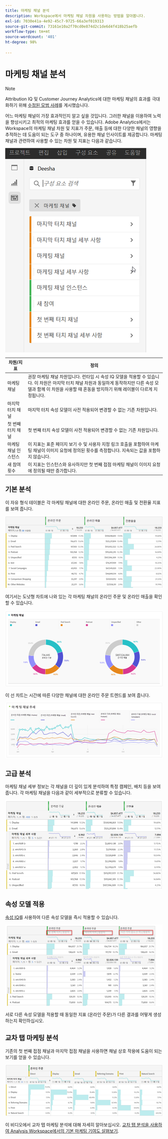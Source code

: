 ```yaml
---
title: 마케팅 채널 분석
description: Workspace에서 마케팅 채널 차원을 사용하는 방법을 알아봅니다.
exl-id: 7030e41a-4e92-45c7-9725-66a3ef019313
source-git-commit: 73161e10a2f70cd0e874d2c1de6d4f418b25aefb
workflow-type: tm+mt
source-wordcount: '401'
ht-degree: 98%

---
```


# 마케팅 채널 분석

>[!NOTE]
>
>Attribution IQ 및 Customer Journey Analytics에 대한 마케팅 채널의 효과를 극대화하기 위해 [수정된 모범 사례](/help/components/c-marketing-channels/mchannel-best-practices.md)를 게시했습니다.

어느 마케팅 채널이 가장 효과적인지 알고 싶을 것입니다. 그러한 채널을 이용하여 노력을 향상시키고 최적의 마케팅 효과를 얻을 수 있습니다. Adobe Analytics에서는 Workspace의 마케팅 채널 차원 및 지표가 주문, 매출 등에 대한 다양한 채널의 영향을 추적하는 데 도움이 되는 도구 중 하나이며, 유용한 채널 인사이트를 제공합니다. 마케팅 채널과 관련하여 사용할 수 있는 차원 및 지표는 다음과 같습니다.

![](assets/mc-dims.png)

| 차원/지표 | 정의 |
| --- | --- |
| 마케팅 채널 | 권장 마케팅 채널 차원입니다. 런타임 시 속성 IQ 모델을 적용할 수 있습니다. 이 차원은 마지막 터치 채널 차원과 동일하게 동작하지만 다른 속성 모델과 함께 이 차원을 사용할 때 혼동을 방지하기 위해 레이블이 다르게 지정됩니다. |
| 마지막 터치 채널 | 마지막 터치 속성 모델이 사전 적용되어 변경할 수 없는 기존 차원입니다. |
| 첫 번째 터치 채널 | 첫 번째 터치 속성 모델이 사전 적용되어 변경할 수 없는 기존 차원입니다. |
| 마케팅 채널 인스턴스 | 이 지표는 표준 페이지 보기 수 및 사용자 지정 링크 호출을 포함하여 마케팅 채널이 이미지 요청에 정의된 횟수를 측정합니다. 지속되는 값을 포함하지 않습니다. |
| 새 참여 횟수 | 이 지표는 인스턴스와 유사하지만 첫 번째 접점 마케팅 채널이 이미지 요청에 정의될 때만 증가합니다. |

## 기본 분석

이 자유 형식 테이블은 각 마케팅 채널에 대한 온라인 주문, 온라인 매출 및 전환율 지표를 보여 줍니다.

![](assets/mc-viz1.png)

여기서는 도넛형 차트에 나와 있는 각 마케팅 채널의 온라인 주문 및 온라인 매출을 확인할 수 있습니다.

![](assets/mc-viz2.png)

이 선 차트는 시간에 따른 다양한 채널에 대한 온라인 주문 트렌드를 보여 줍니다.

![](assets/mc-viz3.png)

## 고급 분석

마케팅 채널 세부 정보는 각 채널을 더 깊이 있게 분석하여 특정 캠페인, 배치 등을 보여 줍니다. 각 마케팅 채널을 다음과 같이 세부적으로 분류할 수 있습니다.

![](assets/mc-viz4.png)

## 속성 모델 적용

[속성 IQ](/help/analyze/analysis-workspace/attribution/overview.md)를 사용하여 다른 속성 모델을 즉시 적용할 수 있습니다.

![](assets/mc-viz5.png)

서로 다른 속성 모델을 적용할 때 동일한 지표 (온라인 주문)가 다른 결과를 어떻게 생성하는지 확인하십시오.

## 교차 탭 마케팅 분석

기존의 첫 번째 접점 채널과 마지막 접점 채널을 사용하면 채널 상호 작용에 도움이 되는 보기를 얻을 수 있습니다.

![](assets/mc-viz6.png)

이 비디오에서 교차 탭 마케팅 분석에 대해 자세히 알아보십시오. [교차 탭 분석을 사용하여 Analysis Workspace에서의 기본 마케팅 기여도 살펴보기](https://experienceleague.adobe.com/docs/analytics-learn/tutorials/analysis-workspace/attribution-iq/using-cross-tab-analysis-to-explore-basic-marketing-attribution-in-analysis-workspace.html).
